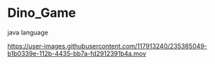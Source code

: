 # Dino_Game
java language


https://user-images.githubusercontent.com/117913240/235365049-b1b0339e-112b-4435-bb7a-fd2912391b4a.mov


